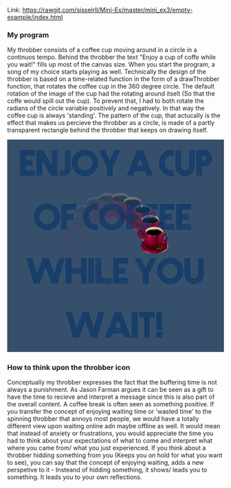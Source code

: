 Link: https://rawgit.com/sisselrll/Mini-Ex/master/mini_ex3/empty-example/index.html 


### My program 

My throbber consists of a coffee cup moving around in a circle in a continuos tempo. Behind the throbber the text "Enjoy a cup of coffe while you wait!" fills up most of the canvas size. When you start the program, a song of my choice starts playing as well. 
Technically the design of the throbber is based on a time-related function in the form of a drawThrobber function, that rotates the coffee cup in the 360 degree circle. The default rotation of the image of the cup had the rotating around itselt (So that the coffe would spill out the cup). To prevent that, I had to both rotate the radians of the circle variable positively and negatively. In that way the coffee cup is always 'standing'. 
The pattern of the cup, that actucally is the effect that makes us percieve the throbber as a circle, is made of a partly transparent rectangle behind the throbber that keeps on drawing itself. 

![alt text](screenshots/screenshot.png)

### How to think upon the throbber icon 

Conceptually my throbber expresses the fact that the buffering time is not always a punishment. As Jason Farman argues it can be seen as a gift to have the time to recieve and interpret a message since this is also part of the overall content. A coffee break is often seen as something positive. If you transfer the concept of enjoying waiting time or 'wasted time' to the spinning throbber that annoys most people, we would have a totally different view upon waiting online adn maybe offline as well. It would mean that instead of anxiety or frustrations, you would appreciate the time you had to think about your expectations of what to come and interpret what where you came from/ what you just experienced. 
If you think about a throbber hidding something from you (Keeps you on hold for what you want to see), you can say that the concept of enjoying waiting, adds a new perspetive to it - Insteand of hidding something, it shows/ leads you to something. It leads you to your own reflections. 
